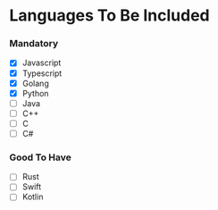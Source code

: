 # Languages To Be Included

### Mandatory

- [x] Javascript
- [x] Typescript
- [x] Golang
- [x] Python
- [ ] Java
- [ ] C++
- [ ] C
- [ ] C#

### Good To Have

- [ ] Rust
- [ ] Swift
- [ ] Kotlin

